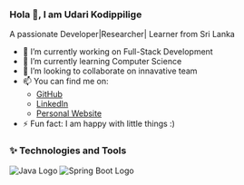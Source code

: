 ### Hola 👋, I am Udari Kodippilige
A passionate Developer|Researcher| Learner from Sri Lanka
<!--
**udaris/udaris** is a ✨ _special_ ✨ repository because its `README.md` (this file) appears on your GitHub profile.
-->
- 🔭 I’m currently working on Full-Stack Development
- 🌱 I’m currently learning Computer Science
- 👯 I’m looking to collaborate on innavative team
- 📫 You can find me on:
   - [GitHub](https://github.com/yourusername)
   - [LinkedIn](https://linkedin.com/in/yourname)
   - [Personal Website](https://yourwebsite.com)
- ⚡ Fun fact: I am happy with little things :)
### ✨ Technologies and Tools

![Java Logo](https://example.com/java-logo.png)
![Spring Boot Logo](https://example.com/spring-boot-logo.png)

